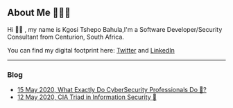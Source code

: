 ## About Me 🤷🏽‍♂️

Hi 👋🏻 , my name is Kgosi Tshepo Bahula,I'm a Software Developer/Security Consultant from Centurion, South Africa.

You can find my digital footprint here: [Twitter](https://twitter.com/kgosi_cs/) and [LinkedIn](https://www.linkedin.com/in/kgositshepobahula/)
<hr>

### Blog
* [15 May 2020, What Exactly Do CyberSecurity Professionals Do 🤔?](https://dev.to/kgosi_tshepo/what-exactly-do-cybersecurity-professionals-do-2ao5)
* [12 May 2020, CIA Triad in Information Security 🔐
](https://dev.to/kgosi_tshepo/cia-triad-in-information-security-54p5)



